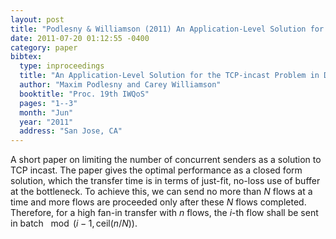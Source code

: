```yaml
---
layout: post
title: "Podlesny & Williamson (2011) An Application-Level Solution for the TCP-incast Problem in Data Center Networks (IWQoS)"
date: 2011-07-20 01:12:55 -0400
category: paper
bibtex:
  type: inproceedings
  title: "An Application-Level Solution for the TCP-incast Problem in Data Center Networks"
  author: "Maxim Podlesny and Carey Williamson"
  booktitle: "Proc. 19th IWQoS"
  pages: "1--3"
  month: "Jun"
  year: "2011"
  address: "San Jose, CA"
---
```

A short paper on limiting the number of concurrent senders as a solution to TCP incast. The paper gives the optimal performance as a closed form solution, which the transfer time is in terms of just-fit, no-loss use of buffer at the bottleneck. To achieve this, we can send no more than $N$ flows at a time and more flows are proceeded only after these $N$ flows completed. Therefore, for a high fan-in transfer with $n$ flows, the $i$-th flow shall be sent in batch $\mod(i-1, \textrm{ceil}(n/N))$.
